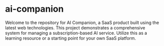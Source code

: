 # ai-companion
Welcome to the repository for AI Companion, a SaaS product built using the latest web technologies. This project demonstrates a comprehensive system for managing a subscription-based AI service. Utilize this as a learning resource or a starting point for your own SaaS platform.
